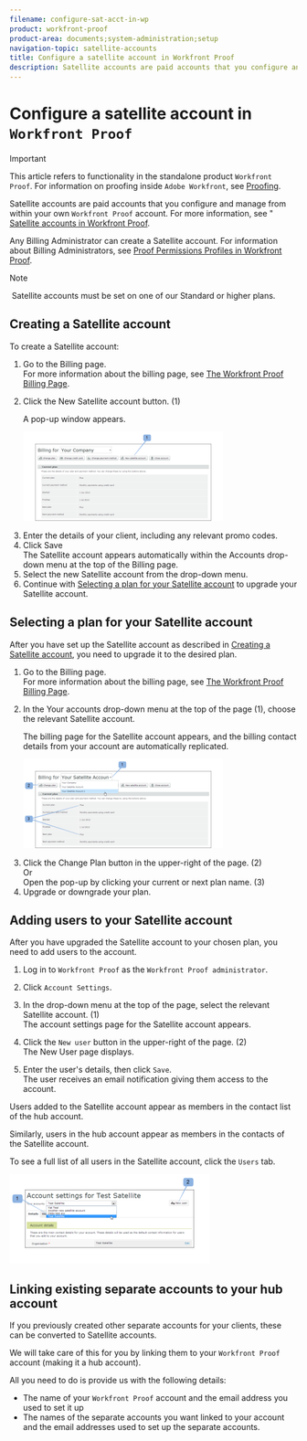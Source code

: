 ```yaml
---
filename: configure-sat-acct-in-wp
product: workfront-proof
product-area: documents;system-administration;setup
navigation-topic: satellite-accounts
title: Configure a satellite account in Workfront Proof
description: Satellite accounts are paid accounts that you configure and manage from within your own Workfront Proof account. For more information, see "Satellite accounts in Workfront Proof.
---
```


# Configure a satellite account in `Workfront Proof`

>[!IMPORTANT]
>
>This article refers to functionality in the standalone product `Workfront Proof`. For information on proofing inside `Adobe Workfront`, see [Proofing](../../../review-and-approve-work/proofing/proofing.md).

Satellite accounts are paid accounts that you configure and manage from within your own `Workfront Proof` account. For more information, see " [Satellite accounts in Workfront Proof](../../../workfront-proof/wp-acct-admin/satellite-accounts/sat-accts-in-wp.md).

Any Billing Administrator can create a Satellite account. For information about Billing Administrators, see [Proof Permissions Profiles in Workfront Proof](../../../workfront-proof/wp-acct-admin/account-settings/proof-perm-profiles-in-wp.md).

>[!NOTE]
>
>&nbsp;Satellite accounts must be set on one of our Standard or higher plans.

## Creating a Satellite account

To create a Satellite account:

<ol> 
 <li value="1">Go to the Billing page.<br>For more information about the billing page, see&nbsp;<a href="../../../workfront-proof/wp-billingsettings/manage-your-billing/wp-billing-page.md" class="MCXref xref">The Workfront Proof Billing Page</a>.</li> 
 <li value="2"> <p>Click the <span class="bold">New Satellite</span> account button. (1)</p> <p>A pop-up window appears.</p> <p> <img src="assets/new-satellite-account-350x156.png" alt="New_Satellite_Account.png" style="width: 350;height: 156;"> </p> </li> 
 <li value="3">Enter the details of your client, including any relevant promo codes.</li> 
 <li value="4">Click <span class="bold">Save<br></span>The Satellite account appears automatically within the Accounts drop-down menu at the top of the Billing page.</li> 
 <li value="5">Select the new Satellite account from the drop-down menu.</li> 
 <li value="6">Continue with <a href="#selecting-a-plan-for-your-satellite-account" class="MCXref xref">Selecting a plan for your Satellite account</a> to upgrade your Satellite account.<br></li> 
</ol>

## Selecting a plan for your Satellite account

After you have set up the Satellite account as described in [Creating a Satellite account](#setting-up-a-satellite-account), you need to upgrade it to the desired plan.

<ol> 
 <li value="1">Go to the Billing page.<br>For more information about the billing page, see&nbsp;<a href="../../../workfront-proof/wp-billingsettings/manage-your-billing/wp-billing-page.md" class="MCXref xref">The Workfront Proof Billing Page</a>.</li> 
 <li value="2"> <p>In the <span class="bold">Your accounts</span> drop-down menu at the top of the page (1), choose the relevant Satellite account.</p> <p>The billing page for the Satellite account appears, and the billing contact details from your account are automatically replicated.</p> <p> <img src="assets/satellite-account-change-plan-350x156.png" alt="Satellite_Account_Change_Plan.png" style="width: 350;height: 156;"> </p> </li> 
 <li value="3">Click the <span class="bold">Change Plan</span> button in the upper-right of the page. (2)<br>Or<br>Open the pop-up by clicking your current or next plan name. (3)</li> 
 <li value="4">Upgrade or downgrade your plan.<br></li> 
</ol>

## Adding users to your Satellite account

After you have upgraded the Satellite account to your chosen plan, you need to add users to the account.

1. Log in to `Workfront Proof` as the `Workfront Proof administrator`.

1. Click `Account Settings`.&nbsp;
1. In the drop-down menu at the top of the page, select the relevant Satellite account. (1)  
   The account settings page for the Satellite account appears.
1. Click the `New user` button in the upper-right of the page. (2)  
   The New User page displays.

1. Enter the user's details, then click `Save`.  
   The user receives an email notification giving them access to the account.

Users added to the Satellite account appear as members in the contact list of the hub account.

Similarly, users in the hub account appear as members in the contacts of the Satellite account.

To see a full list of all users in the Satellite account, click the `Users` tab.

![SA_New_User.png](assets/sa-new-user-350x156.png) 

## Linking existing separate accounts to your hub account

If you previously created other separate accounts for your clients, these can be converted to Satellite accounts.

We will take care of this for you by linking them to your `Workfront Proof` account (making it a hub account).

All you need to do is provide us with the following details:

* The name of your `Workfront Proof` account and the email address you used to set it up
* The names of the separate accounts you want linked to your account and the email addresses used to set up the separate accounts.

